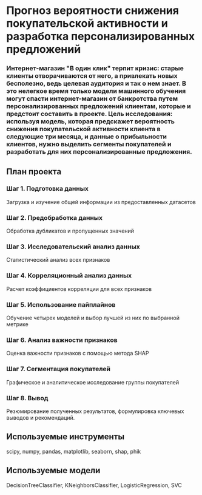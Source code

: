 # Прогноз вероятности снижения покупательской активности и разработка персонализированных предложений
### Интернет-магазин "В один клик" терпит кризис: старые клиенты отворачиваются от него, а привлекать новых бесполезно, ведь целевая аудитория и так о нем знает. В это нелегкое время только модели машинного обучения могут спасти интернет-магазин от банкротства путем персонализированных предложений клиентам, которые и предстоит составить в проекте. Цель исследования: используя модель, которая предскажет вероятность снижения покупательской активности клиента в следующие три месяца, и данные о прибыльности клиентов, нужно выделить сегменты покупателей и разработать для них персонализированные предложения.
## План проекта

### Шаг 1. Подготовка данных
Загрузка и изучение общей информации из предоставленных датасетов

### Шаг 2. Предобработка данных
Обработка дубликатов и пропущенных значений


### Шаг 3. Исследовательский анализ данных
Cтатистический анализ всех признаков


### Шаг 4. Корреляционный анализ данных
Расчет коэффициентов корреляции для всех признаков


### Шаг 5. Использование пайплайнов
Обучение четырех моделей и выбор лучшей из них по выбранной метрике


### Шаг 6. Анализ важности признаков
Оценка важности признаков с помощью метода SHAP


### Шаг 7. Сегментация покупателей
Графическое и аналитическое исследование группы покупателей


### Шаг 8. Вывод
Резюмирование полученных результатов, формулировка ключевых выводов и рекомендаций.

## Используемые инструменты
scipy, numpy, pandas, matplotlib, seaborn, shap, phik

## Используемые модели
DecisionTreeClassifier, KNeighborsClassifier, LogisticRegression, SVC
